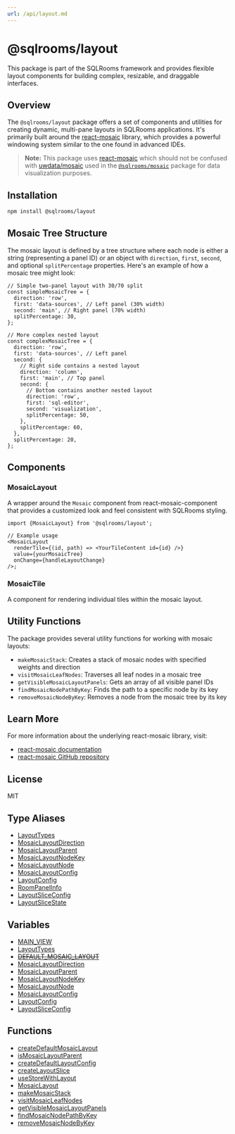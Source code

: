 ```yaml
---
url: /api/layout.md
---
```

# @sqlrooms/layout

This package is part of the SQLRooms framework and provides flexible layout components for building complex, resizable, and draggable interfaces.

## Overview

The `@sqlrooms/layout` package offers a set of components and utilities for creating dynamic, multi-pane layouts in SQLRooms applications. It's primarily built around the [react-mosaic](https://nomcopter.github.io/react-mosaic/) library, which provides a powerful windowing system similar to the one found in advanced IDEs.

> **Note:** This package uses [react-mosaic](https://nomcopter.github.io/react-mosaic/) which should not be confused with [uwdata/mosaic](https://github.com/uwdata/mosaic) used in the [`@sqlrooms/mosaic`](/api/mosaic/) package for data visualization purposes.

## Installation

```bash
npm install @sqlrooms/layout
```

## Mosaic Tree Structure

The mosaic layout is defined by a tree structure where each node is either a string (representing a panel ID) or an object with `direction`, `first`, `second`, and optional `splitPercentage` properties. Here's an example of how a mosaic tree might look:

```tsx
// Simple two-panel layout with 30/70 split
const simpleMosaicTree = {
  direction: 'row',
  first: 'data-sources', // Left panel (30% width)
  second: 'main', // Right panel (70% width)
  splitPercentage: 30,
};

// More complex nested layout
const complexMosaicTree = {
  direction: 'row',
  first: 'data-sources', // Left panel
  second: {
    // Right side contains a nested layout
    direction: 'column',
    first: 'main', // Top panel
    second: {
      // Bottom contains another nested layout
      direction: 'row',
      first: 'sql-editor',
      second: 'visualization',
      splitPercentage: 50,
    },
    splitPercentage: 60,
  },
  splitPercentage: 20,
};
```

## Components

### MosaicLayout

A wrapper around the `Mosaic` component from react-mosaic-component that provides a customized look and feel consistent with SQLRooms styling.

```tsx
import {MosaicLayout} from '@sqlrooms/layout';

// Example usage
<MosaicLayout
  renderTile={(id, path) => <YourTileContent id={id} />}
  value={yourMosaicTree}
  onChange={handleLayoutChange}
/>;
```

### MosaicTile

A component for rendering individual tiles within the mosaic layout.

## Utility Functions

The package provides several utility functions for working with mosaic layouts:

* `makeMosaicStack`: Creates a stack of mosaic nodes with specified weights and direction
* `visitMosaicLeafNodes`: Traverses all leaf nodes in a mosaic tree
* `getVisibleMosaicLayoutPanels`: Gets an array of all visible panel IDs
* `findMosaicNodePathByKey`: Finds the path to a specific node by its key
* `removeMosaicNodeByKey`: Removes a node from the mosaic tree by its key

## Learn More

For more information about the underlying react-mosaic library, visit:

* [react-mosaic documentation](https://nomcopter.github.io/react-mosaic/)
* [react-mosaic GitHub repository](https://github.com/nomcopter/react-mosaic)

## License

MIT

## Type Aliases

* [LayoutTypes](type-aliases/LayoutTypes.md)
* [MosaicLayoutDirection](type-aliases/MosaicLayoutDirection.md)
* [MosaicLayoutParent](type-aliases/MosaicLayoutParent.md)
* [MosaicLayoutNodeKey](type-aliases/MosaicLayoutNodeKey.md)
* [MosaicLayoutNode](type-aliases/MosaicLayoutNode.md)
* [MosaicLayoutConfig](type-aliases/MosaicLayoutConfig.md)
* [LayoutConfig](type-aliases/LayoutConfig.md)
* [RoomPanelInfo](type-aliases/RoomPanelInfo.md)
* [LayoutSliceConfig](type-aliases/LayoutSliceConfig.md)
* [LayoutSliceState](type-aliases/LayoutSliceState.md)

## Variables

* [MAIN\_VIEW](variables/MAIN_VIEW.md)
* [LayoutTypes](variables/LayoutTypes.md)
* [~~DEFAULT\_MOSAIC\_LAYOUT~~](variables/DEFAULT_MOSAIC_LAYOUT.md)
* [MosaicLayoutDirection](variables/MosaicLayoutDirection.md)
* [MosaicLayoutParent](variables/MosaicLayoutParent.md)
* [MosaicLayoutNodeKey](variables/MosaicLayoutNodeKey.md)
* [MosaicLayoutNode](variables/MosaicLayoutNode.md)
* [MosaicLayoutConfig](variables/MosaicLayoutConfig.md)
* [LayoutConfig](variables/LayoutConfig.md)
* [LayoutSliceConfig](variables/LayoutSliceConfig.md)

## Functions

* [createDefaultMosaicLayout](functions/createDefaultMosaicLayout.md)
* [isMosaicLayoutParent](functions/isMosaicLayoutParent.md)
* [createDefaultLayoutConfig](functions/createDefaultLayoutConfig.md)
* [createLayoutSlice](functions/createLayoutSlice.md)
* [useStoreWithLayout](functions/useStoreWithLayout.md)
* [MosaicLayout](functions/MosaicLayout.md)
* [makeMosaicStack](functions/makeMosaicStack.md)
* [visitMosaicLeafNodes](functions/visitMosaicLeafNodes.md)
* [getVisibleMosaicLayoutPanels](functions/getVisibleMosaicLayoutPanels.md)
* [findMosaicNodePathByKey](functions/findMosaicNodePathByKey.md)
* [removeMosaicNodeByKey](functions/removeMosaicNodeByKey.md)
